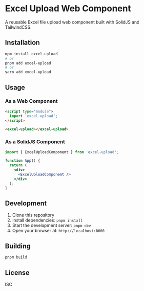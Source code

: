 # Excel Upload Web Component

A reusable Excel file upload web component built with SolidJS and TailwindCSS.

## Installation

```bash
npm install excel-upload
# or
pnpm add excel-upload
# or
yarn add excel-upload
```

## Usage

### As a Web Component

```html
<script type="module">
  import 'excel-upload';
</script>

<excel-upload></excel-upload>
```

### As a SolidJS Component

```jsx
import { ExcelUploadComponent } from 'excel-upload';

function App() {
  return (
    <div>
      <ExcelUploadComponent />
    </div>
  );
}
```

## Development

1. Clone this repository
2. Install dependencies: `pnpm install`
3. Start the development server: `pnpm dev`
4. Open your browser at: `http://localhost:8000`

## Building

```bash
pnpm build
```

## License

ISC 